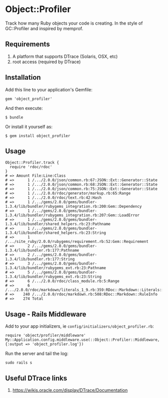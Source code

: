 # Object::Profiler

Track how many Ruby objects your code is creating. In the style of GC::Profiler and 
inspired by memprof.

## Requirements

1. A platform that supports DTrace (Solaris, OSX, etc)
2. root access (required by DTrace)

## Installation

Add this line to your application's Gemfile:

    gem 'object_profiler'

And then execute:

    $ bundle

Or install it yourself as:

    $ gem install object_profiler

## Usage

    Object::Profiler.track { 
      require 'rdoc/rdoc'
    }
    # => Amount File:Line:Class
    # =>      1 /.../2.0.0/json/common.rb:67:JSON::Ext::Generator::State
    # =>      1 /.../2.0.0/json/common.rb:68:JSON::Ext::Generator::State
    # =>      1 /.../2.0.0/json/common.rb:75:JSON::Ext::Generator::State
    # =>      1 /.../2.0.0/rdoc/generator/markup.rb:65:Range
    # =>      1 /.../2.0.0/rdoc/text.rb:42:Hash
    # =>      1 /.../gems/2.0.0/gems/bundler-1.3.4/lib/bundler/rubygems_integration.rb:200:Gem::Dependency
    # =>      1 /.../gems/2.0.0/gems/bundler-1.3.4/lib/bundler/rubygems_integration.rb:207:Gem::LoadError
    # =>      1 /.../gems/2.0.0/gems/bundler-1.3.4/lib/bundler/shared_helpers.rb:23:Pathname
    # =>      1 /.../gems/2.0.0/gems/bundler-1.3.4/lib/bundler/shared_helpers.rb:23:String
    # =>      1 /.../site_ruby/2.0.0/rubygems/requirement.rb:52:Gem::Requirement
    # =>      2 /.../gems/2.0.0/gems/bundler-1.3.4/lib/bundler.rb:177:Pathname
    # =>      2 /.../gems/2.0.0/gems/bundler-1.3.4/lib/bundler.rb:177:String
    # =>      3 /.../gems/2.0.0/gems/bundler-1.3.4/lib/bundler/rubygems_ext.rb:23:Pathname
    # =>      5 /.../gems/2.0.0/gems/bundler-1.3.4/lib/bundler/rubygems_ext.rb:23:String
    # =>      6 /.../2.0.0/rdoc/class_module.rb:5:Range
    # =>      6 /.../2.0.0/rdoc/markdown/literals_1_9.rb:359:RDoc::Markdown::Literals::RuleInfo
    # =>    240 /.../2.0.0/rdoc/markdown.rb:508:RDoc::Markdown::RuleInfo
    # =>    274 Total

## Usage - Rails Middleware

  Add to your app initializers, ie `config/initializers/object_profiler.rb`:

    require 'object/profiler/middleware'
    My::Application.config.middleware.use(::Object::Profiler::Middleware, {:output => 'object_profiler.log'})

  Run the server and tail the log:

    sudo rails s

## Useful DTrace links

1. https://wikis.oracle.com/display/DTrace/Documentation

